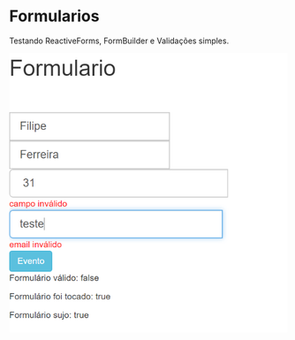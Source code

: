 # Formularios

Testando ReactiveForms, FormBuilder e Validações simples.


![Example](example1.png)

